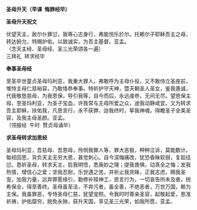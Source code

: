 **圣母升天（早课  悔罪经毕）**

**圣母升天祝文**

伏望天主，赦尔仆罪愆，我等心志身行，弗能悦乐於尔。托赖尔子耶稣吾主之母，转达俯允，特赐护佑，以致诚实，为吾主基督。亚孟。  
（念天主经、圣母经、圣三光荣颂各一遍）  
三拜礼  转求经毕

**奉事圣母经**

至圣卒世童贞圣母玛利亚，我重大罪人，弗敢呼为主母仆役，又不敢侍立圣座前，惟恃主母仁慈裕容，乃敢恪恭奉事。特祈护守天神，暨天朝圣人圣女，鉴我愚诚，代我敬恳慈母，为我恩保，导引我等，自今而后，永远虔恭，无间无尽。望恩保主母，至圣玛利亚，为圣子宝血，许我常与主母所爱之众，迪我动静咸宜。又为转求吾主耶稣，扶佑我，凡思言行，永不获罪，迨我终时，挈我神魂，得瞻圣子全美圣容，及我主母圣颜。亚孟。  
（领报经  午时  赞贞母诵毕）

**求圣母转求加恩经**

圣母玛利亚，吾慈母、吾恩母，怜悯我罪人等，罪大恶极，种种泣诉，莫能数计。每经回思，背负天主无穷大恩，甚觉刺心。自今深悔痛改，犹恐昏昧软弱，复蹈往愆。恳祈圣母，转求天主，启我明悟，悉奥妙之理；提我畏惧，动真全之悔；发我热情，增信心之爱；坚我忍耐，乐世遇之苦。并祈止我贪昧，正我志虑，赐我圣宠，加我力量，远弃罪慝缘引，勤修补赎神工，思言行为，一切哀告所未及者，统希保全，得至善终。圣母虽至洁，不弃污者，虽全善，不绝恶者，万世万国，赖为主保。我虽罪恶，专恃圣母仁慈，犹望宠照。令我时时尊亲圣容，起敬起爱，恩准祈祷，护佑靡穷，脱免永殃，获升天国，享见圣三光荣，如我所愿。亚孟。